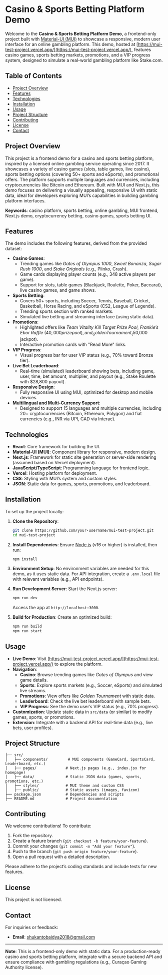 # Casino & Sports Betting Platform Demo

Welcome to the **Casino & Sports Betting Platform Demo**, a frontend-only project built with [Material-UI (MUI)](https://mui.com/) to showcase a responsive, modern user interface for an online gambling platform. This demo, hosted at [https://mui-test-project.vercel.app/](https://mui-test-project.vercel.app/), features casino games, sports betting markets, promotions, and a VIP progress system, designed to simulate a real-world gambling platform like Stake.com.

## Table of Contents

- [Project Overview](#project-overview)
- [Features](#features)
- [Technologies](#technologies)
- [Installation](#installation)
- [Usage](#usage)
- [Project Structure](#project-structure)
- [Contributing](#contributing)
- [License](#license)
- [Contact](#contact)

## Project Overview

This project is a frontend demo for a casino and sports betting platform, inspired by a licensed online gambling service operating since 2017. It showcases a variety of casino games (slots, table games, live casino), sports betting options (covering 50+ sports and eSports), and promotional offers. The platform supports multiple languages and currencies, including cryptocurrencies like Bitcoin and Ethereum. Built with MUI and Next.js, this demo focuses on delivering a visually appealing, responsive UI with static data, ideal for developers exploring MUI’s capabilities in building gambling platform interfaces.

**Keywords**: casino platform, sports betting, online gambling, MUI frontend, Next.js demo, cryptocurrency betting, casino games, sports betting UI.

## Features

The demo includes the following features, derived from the provided dataset:

- **Casino Games**:
  - Trending games like _Gates of Olympus 1000_, _Sweet Bonanza_, _Sugar Rush 1000_, and _Stake Originals_ (e.g., Plinko, Crash).
  - Game cards displaying player counts (e.g., 348 active players per game).
  - Support for slots, table games (Blackjack, Roulette, Poker, Baccarat), live casino games, and game shows.
- **Sports Betting**:
  - Covers 50+ sports, including Soccer, Tennis, Baseball, Cricket, Basketball, Horse Racing, and eSports (CS2, League of Legends).
  - Trending sports section with ranked markets.
  - Simulated live betting and streaming interface (using static data).
- **Promotions**:
  - Highlighted offers like _Team Vitality Kill Target Prize Pool_, _Frankie’s Ebor Raffle_ ($40,000 prize pool), and _Golden Tournament_ ($50,000 jackpot).
  - Interactive promotion cards with "Read More" links.
- **VIP Progress**:
  - Visual progress bar for user VIP status (e.g., 70% toward Bronze tier).
- **Live Bet Leaderboard**:
  - Real-time (simulated) leaderboard showing bets, including game, user, time, bet amount, multiplier, and payout (e.g., Stake Roulette with $28,800 payout).
- **Responsive Design**:
  - Fully responsive UI using MUI, optimized for desktop and mobile devices.
- **Multilingual and Multi-Currency Support**:
  - Designed to support 15 languages and multiple currencies, including 20+ cryptocurrencies (Bitcoin, Ethereum, Polygon) and fiat currencies (e.g., INR via UPI, CAD via Interac).

## Technologies

- **React**: Core framework for building the UI.
- **Material-UI (MUI)**: Component library for responsive, modern design.
- **Next.js**: Framework for static site generation or server-side rendering (assumed based on Vercel deployment).
- **JavaScript/TypeScript**: Programming language for frontend logic.
- **Vercel**: Hosting platform for deployment.
- **CSS**: Styling with MUI’s system and custom styles.
- **JSON**: Static data for games, sports, promotions, and leaderboard.

## Installation

To set up the project locally:

1. **Clone the Repository**:

   ```bash
   git clone https://github.com/your-username/mui-test-project.git
   cd mui-test-project
   ```

2. **Install Dependencies**:
   Ensure [Node.js](https://nodejs.org/) (v16 or higher) is installed, then run:

   ```bash
   npm install
   ```

3. **Environment Setup**:
   No environment variables are needed for this demo, as it uses static data. For API integration, create a `.env.local` file with relevant variables (e.g., API endpoints).

4. **Run Development Server**:
   Start the Next.js server:

   ```bash
   npm run dev
   ```

   Access the app at `http://localhost:3000`.

5. **Build for Production**:
   Create an optimized build:
   ```bash
   npm run build
   npm run start
   ```

## Usage

- **Live Demo**: Visit [https://mui-test-project.vercel.app/](https://mui-test-project.vercel.app/) to explore the platform.
- **Navigation**:
  - **Casino**: Browse trending games like _Gates of Olympus_ and view game details.
  - **Sports**: Explore sports markets (e.g., Soccer, eSports) and simulated live streams.
  - **Promotions**: View offers like _Golden Tournament_ with static data.
  - **Leaderboard**: Check the live bet leaderboard with sample bets.
  - **VIP Progress**: See the demo user’s VIP status (e.g., 70% progress).
- **Customization**: Update static data in `src/data` (or similar) to modify games, sports, or promotions.
- **Extension**: Integrate with a backend API for real-time data (e.g., live bets, user profiles).

## Project Structure

```plaintext
├── src/
│   ├── components/         # MUI components (GameCard, SportsCard, Leaderboard, etc.)
│   ├── pages/             # Next.js pages (e.g., index.jsx for homepage)
│   ├── data/              # Static JSON data (games, sports, promotions, etc.)
│   ├── styles/            # MUI theme and custom CSS
│   ├── public/            # Static assets (images, favicon)
├── package.json           # Dependencies and scripts
├── README.md              # Project documentation
```

## Contributing

We welcome contributions! To contribute:

1. Fork the repository.
2. Create a feature branch (`git checkout -b feature/your-feature`).
3. Commit your changes (`git commit -m "Add your feature"`).
4. Push to the branch (`git push origin feature/your-feature`).
5. Open a pull request with a detailed description.

Please adhere to the project’s coding standards and include tests for new features.

## License

This project is not licensed.

## Contact

For inquiries or feedback:

- **Email**: shukantobaidya2018@gmail.com

---

**Note**: This is a frontend-only demo with static data. For a production-ready casino and sports betting platform, integrate with a secure backend API and ensure compliance with gambling regulations (e.g., Curaçao Gaming Authority license).
